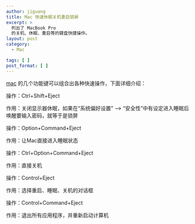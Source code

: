 ```yaml
---
author: jiguang
title: Mac 快速休眠关机重启锁屏
excerpt: >
  列出了 MacBook Pro
  的关机、休眠、重启等的键盘快捷操作。
layout: post
category:
  - Mac

tags: [ ]
post_format: [ ]
---
```

[mac][1] 的几个功能键可以组合出各种快速操作，下面详细介绍：

操作：Ctrl+Shift+Eject

作用：关闭显示器休眠，如果在“系统偏好设置” –> “安全性”中有设定进入睡眠后唤醒要输入密码，就等于是锁屏

操作：Option+Command+Eject

作用：让Mac直接进入睡眠状态

操作：Ctrl+Option+Command+Eject

作用：直接关机

操作：Control+Eject

作用：选择重启、睡眠、关机的对话框

操作：Control+Command+Eject

作用：退出所有应用程序，并重新启动计算机

 [1]: http://44ux.com/index.php/tag/mac/ "mac"